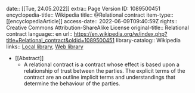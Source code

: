date:: [[Tue, 24.05.2022]]
extra:: Page Version ID: 1089500451
encyclopedia-title:: Wikipedia
title:: @Relational contract
item-type:: [[encyclopediaArticle]]
access-date:: 2022-06-09T09:40:59Z
rights:: Creative Commons Attribution-ShareAlike License
original-title:: Relational contract
language:: en
url:: https://en.wikipedia.org/w/index.php?title=Relational_contract&oldid=1089500451
library-catalog:: Wikipedia
links:: [Local library](zotero://select/library/items/SACK8P2X), [Web library](https://www.zotero.org/users/6520516/items/SACK8P2X)

- [[Abstract]]
	- A relational contract is a contract whose effect is based upon a relationship of trust between the parties. The explicit terms of the contract are an outline implicit terms and understandings that determine the behaviour of the parties.